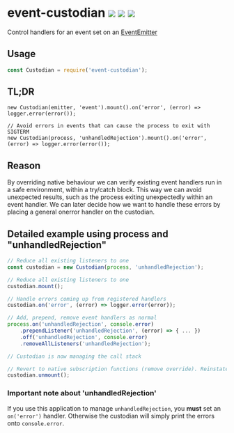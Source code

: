 # event-custodian [![](https://img.shields.io/npm/v/event-custodian.svg)](https://www.npmjs.com/package/event-custodian) [![](https://img.shields.io/badge/source--000000.svg?logo=github&style=social)](https://github.com/fiverr/event-custodian) [![](https://circleci.com/gh/fiverr/event-custodian.svg?style=svg)](https://circleci.com/gh/fiverr/event-custodian)

Control handlers for an event set on an [EventEmitter](https://nodejs.org/api/events.html#events_class_eventemitter)

## Usage

```js
const Custodian = require('event-custodian');
```

## TL;DR
```
new Custodian(emitter, 'event').mount().on('error', (error) => logger.error(error());

// Avoid errors in events that can cause the process to exit with SIGTERM
new Custodian(process, 'unhandledRejection').mount().on('error', (error) => logger.error(error());
```

## Reason
By overriding native behaviour we can verify existing event handlers run in a safe environment, within a try/catch block. This way we can avoid unexpected results, such as the process exiting unexpectedly within an event handler. We can later decide how we want to handle these errors by placing a general onerror handler on the custodian.

## Detailed example using process and "unhandledRejection"

```js
// Reduce all existing listeners to one
const custodian = new Custodian(process, 'unhandledRejection');

// Reduce all existing listeners to one
custodian.mount();

// Handle errors coming up from registered handlers
custodian.on('error', (error) => logger.error(error));

// Add, prepend, remove event handlers as normal
process.on('unhandledRejection', console.error)
    .prependListener('unhandledRejection', (error) => { ... })
    .off('unhandledRejection', console.error)
    .removeAllListeners('unhandledRejection');

// Custodian is now managing the call stack

// Revert to native subscription functions (remove override). Reinstate all existing handlers as individual event handlers
custodian.unmount();
```

### Important note about 'unhandledRejection'
If you use this application to manage `unhandledRejection`, you **must** set an `on('error')` handler. Otherwise the custodian will simply print the errors onto `console.error`.
